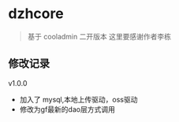 # dzhcore

> 基于 cooladmin 二开版本
> 这里要感谢作者李栋

## 修改记录

v1.0.0
- 加入了 mysql,本地上传驱动，oss驱动
- 修改为gf最新的dao层方式调用